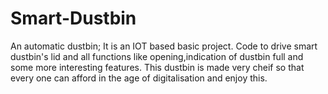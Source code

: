 # Smart-Dustbin
An automatic dustbin;
It is an IOT based basic project.
Code to drive smart dustbin's lid and all functions like opening,indication of dustbin full and some more interesting features.
This dustbin is made very cheif so that every one can afford in the age of digitalisation and enjoy this. 
